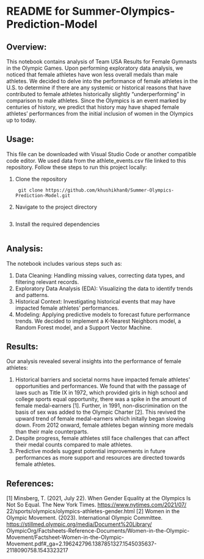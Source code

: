 # README for Summer-Olympics-Prediction-Model

## Overview:  
This notebook contains analysis of Team USA Results for Female Gymnasts in the Olympic Games. Upon performing exploratory data analysis, we noticed that female athletes have won less overall medals than male athletes. We decided to delve into the performance of female athletes in the U.S. to determine if there are any systemic or historical reasons that have contributed to female athletes historically slightly “underperforming” in comparison to male athletes. Since the Olympics is an event marked by centuries of history, we predict that history may have shaped female athletes’ performances from the initial inclusion of women in the Olympics up to today. 

## Usage:
This file can be downloaded with Visual Studio Code or another compatible code editor. We used data from the athlete_events.csv file linked to this repository. Follow these steps to run this project locally: 
1. Clone the repository
   ```
    git clone https://github.com/khushikhan0/Summer-Olympics-Prediction-Model.git
   ```
3. Navigate to the project directory
   ~~~ cd Summer-Olympics-Prediction-Model ~~~
4. Install the required dependencies
   ~~~ download athlete_events.csv and total_gdp.csv ~~~

## Analysis: 
The notebook includes various steps such as:

1. Data Cleaning: Handling missing values, correcting data types, and filtering relevant records.
2. Exploratory Data Analysis (EDA): Visualizing the data to identify trends and patterns.
3. Historical Context: Investigating historical events that may have impacted female athletes' performances.
4. Modeling: Applying predictive models to forecast future performance trends.
   We decided to implement a K-Nearest Neighbors model, a Random Forest model, and a Support Vector Machine.

## Results: 
Our analysis revealed several insights into the performance of female athletes: 
1. Historical barriers and societal norms have impacted female athletes' opportunities and performances. We found that with the passage of laws such as Title IX in 1972, which provided girls in high school and college sports equal opportunity, there was a spike in the amount of female medal-earners [1]. Further, in 1991, non-discrimination on the basis of sex was added to the Olympic Charter [2]. This revived the upward trend of female medal-earners which initally began slowing down. From 2012 onward, female athletes began winning more medals than their male counterparts. 
2. Despite progress, female athletes still face challenges that can affect their medal counts compared to male athletes.
3. Predictive models suggest potential improvements in future performances as more support and resources are directed towards female athletes.

## References: 
[1] Minsberg, T. (2021, July 22). When Gender Equality at the Olympics Is Not So Equal. The New York Times. https://www.nytimes.com/2021/07/
             22/sports/olympics/olympics-athletes-gender.html
[2] Women in the Olympic Movement. (2023). International Olympic Committee. https://stillmed.olympic.org/media/Document%20Library/
             OlympicOrg/Factsheets-Reference-Documents/Women-in-the-Olympic-Movement/Factsheet-Women-in-the-Olympic-
             Movement.pdf#_ga=2.196242796.1387851327.1545035637-2118090758.1543323217


